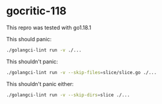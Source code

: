 # gocritic-118

This repro was tested with go1.18.1

This should panic:

```bash
./golangci-lint run -v ./...
```

This shouldn't panic:

```bash
./golangci-lint run -v --skip-files=slice/slice.go ./...
```

This shouldn't panic either:

```bash
./golangci-lint run -v --skip-dirs=slice ./...
```